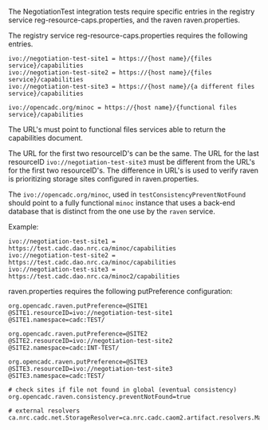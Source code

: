 The NegotiationTest integration tests require specific entries in the 
registry service reg-resource-caps.properties, and the raven raven.properties.

The registry service reg-resource-caps.properties requires the following entries.
```
ivo://negotiation-test-site1 = https://{host name}/{files service}/capabilities
ivo://negotiation-test-site2 = https://{host name}/{files service}/capabilities
ivo://negotiation-test-site3 = https://{host name}/{a different files service}/capabilities

ivo://opencadc.org/minoc = https://{host name}/{functional files service}/capabilities
```
The URL's must point to functional files services able to return the capabilities document.

The URL for the first two resourceID's can be the same.
The URL for the last resourceID `ivo://negotiation-test-site3` must be different 
from the URL's for the first two resourceID's. The difference in URL's is used to 
verify raven is prioritizing storage sites configured in raven.properties.

The `ivo://opencadc.org/minoc`, used in `testConsistencyPreventNotFound` should point to a
fully functional `minoc` instance that uses a back-end database that is distinct from
the one use by the `raven` service.


Example:
```
ivo://negotiation-test-site1 = https://test.cadc.dao.nrc.ca/minoc/capabilities
ivo://negotiation-test-site2 = https://test.cadc.dao.nrc.ca/minoc/capabilities
ivo://negotiation-test-site3 = https://test.cadc.dao.nrc.ca/minoc2/capabilities
```

raven.properties requires the following putPreference configuration:
```
org.opencadc.raven.putPreference=@SITE1
@SITE1.resourceID=ivo://negotiation-test-site1
@SITE1.namespace=cadc:TEST/

org.opencadc.raven.putPreference=@SITE2
@SITE2.resourceID=ivo://negotiation-test-site2
@SITE2.namespace=cadc:INT-TEST/

org.opencadc.raven.putPreference=@SITE3
@SITE3.resourceID=ivo://negotiation-test-site3
@SITE3.namespace=cadc:TEST/

# check sites if file not found in global (eventual consistency)
org.opencadc.raven.consistency.preventNotFound=true

# external resolvers
ca.nrc.cadc.net.StorageResolver=ca.nrc.cadc.caom2.artifact.resolvers.MastResolver
```
